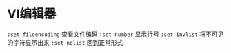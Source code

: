 # VI编辑器

`:set fileencoding` 查看文件编码
`:set number`       显示行号
`:set invlist`      将不可见的字符显示出来
`:set nolist`       回到正常形式
